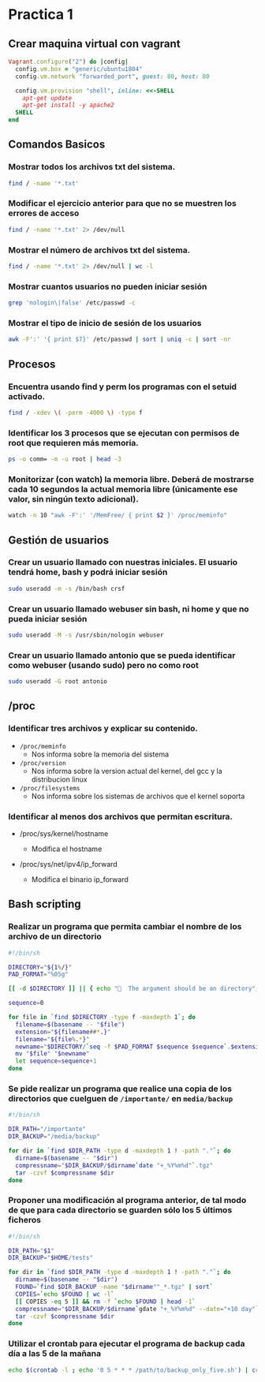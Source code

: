 # Practica 1

## Crear maquina virtual con vagrant

```rb
Vagrant.configure("2") do |config|
  config.vm.box = "generic/ubuntu1804"
  config.vm.network "forwarded_port", guest: 80, host: 80

  config.vm.provision "shell", inline: <<-SHELL
    apt-get update
    apt-get install -y apache2
  SHELL
end
```

## Comandos Basicos

### Mostrar todos los archivos txt del sistema.

```sh
find / -name '*.txt'
```

### Modificar el ejercicio anterior para que no se muestren los errores de acceso

```sh
find / -name '*.txt' 2> /dev/null
```

### Mostrar el número de archivos txt del sistema.

```sh
find / -name '*.txt' 2> /dev/null | wc -l
```

### Mostrar cuantos usuarios no pueden iniciar sesión

```sh
grep 'nologin\|false' /etc/passwd -c
```

### Mostrar el tipo de inicio de sesión de los usuarios

```sh
awk -F':' '{ print $7}' /etc/passwd | sort | uniq -c | sort -nr
```

## Procesos

### Encuentra usando find y perm los programas con el setuid activado.

```sh
find / -xdev \( -perm -4000 \) -type f
```

### Identificar los 3 procesos que se ejecutan con permisos de root que requieren más memoria.

```sh
ps -o comm= -m -u root | head -3
```

### Monitorizar (con watch) la memoria libre. Deberá de mostrarse cada 10 segundos la actual memoria libre (únicamente ese valor, sin ningún texto adicional).

```sh
watch -n 10 "awk -F':' '/MemFree/ { print $2 }' /proc/meminfo"
```

## Gestión de usuarios

### Crear un usuario llamado con nuestras iniciales. El usuario tendrá home, bash y podrá iniciar sesión

```sh
sudo useradd -m -s /bin/bash crsf
```

### Crear un usuario llamado webuser sin bash, ni home y que no pueda iniciar sesión

```sh
sudo useradd -M -s /usr/sbin/nologin webuser
```

### Crear un usuario llamado antonio que se pueda identificar como webuser (usando sudo) pero no como root

```sh
sudo useradd -G root antonio
```

## /proc

### Identificar tres archivos y explicar su contenido.
* `/proc/meminfo`
  * Nos informa sobre la memoria del sistema
* `/proc/version`
  * Nos informa sobre la version actual del kernel, del gcc y la distribucion linux
* `/proc/filesystems`
  * Nos informa sobre los sistemas de archivos que el kernel soporta

### Identificar al menos dos archivos que permitan escritura.

* /proc/sys/kernel/hostname
  * Modifica el hostname

* /proc/sys/net/ipv4/ip_forward
  * Modifica el binario ip_forward

## Bash scripting

### Realizar un programa que permita cambiar el nombre de los archivo de un directorio

```sh
#!/bin/sh

DIRECTORY="${1%/}"
PAD_FORMAT="%05g"

[[ -d $DIRECTORY ]] || { echo "🚨  The argument should be an directory"; exit 2; }

sequence=0

for file in `find $DIRECTORY -type f -maxdepth 1`; do
  filename=$(basename -- "$file")
  extension="${filename##*.}"
  filename="${file%.*}"
  newname="$DIRECTORY/`seq -f $PAD_FORMAT $sequence $sequence`.$extension"
  mv "$file" "$newname"
  let sequence=sequence+1
done

```

### Se pide realizar un programa que realice una copia de los directorios que cuelguen de `/importante/` en `media/backup`

```sh
#!/bin/sh

DIR_PATH="/importante"
DIR_BACKUP="/media/backup"

for dir in `find $DIR_PATH -type d -maxdepth 1 ! -path "."`; do
  dirname=$(basename -- "$dir")
  compressname="$DIR_BACKUP/$dirname`date "+_%Y%m%d"`.tgz"
  tar -czvf $compressname $dir
done
```

### Proponer una modificación al programa anterior, de tal modo de que para cada directorio se guarden sólo los 5 últimos ficheros

```sh
#!/bin/sh

DIR_PATH="$1"
DIR_BACKUP="$HOME/tests"

for dir in `find $DIR_PATH -type d -maxdepth 1 ! -path "."`; do
  dirname=$(basename -- "$dir")
  FOUND=`find $DIR_BACKUP -name "$dirname""_*.tgz" | sort`
  COPIES=`echo $FOUND | wc -l`
  [[ COPIES -eq 5 ]] && rm -f `echo $FOUND | head -1`
  compressname="$DIR_BACKUP/$dirname`gdate "+_%Y%m%d" --date="+10 day"`.tgz"
  tar -czvf $compressname $dir
done

```

### Utilizar el crontab para ejecutar el programa de backup cada día a las 5 de la mañana

```sh
echo $(crontab -l ; echo '0 5 * * * /path/to/backup_only_five.sh') | crontab -
```